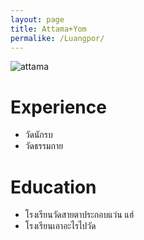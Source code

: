 ```yaml
---
layout: page
title: Attama+Yom
permalike: /Luangpor/
---
```

![attama](http://stavroskrest.ru/sites/default/files/files/monksafp_468x344.jpg)
# Experience
- วัดนักรบ
- วัดธรรมกาย

# Education
- โรงเรียนวัดสายตาประกอบแว่น แฮ่
- โรงเรียนเอาอะไรไปวัด
